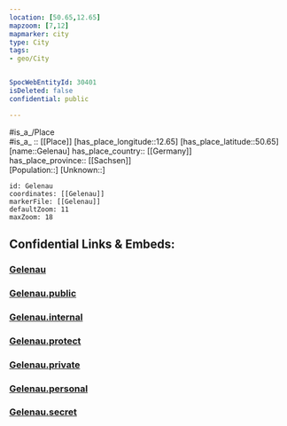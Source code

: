 ```yaml
---
location: [50.65,12.65] 
mapzoom: [7,12] 
mapmarker: city 
type: City
tags:
- geo/City


SpocWebEntityId: 30401
isDeleted: false
confidential: public

---
```

#is_a_/Place  
#is_a_ :: [[Place]] 
[has_place_longitude::12.65] 
[has_place_latitude::50.65] 
[name::Gelenau] 
has_place_country:: [[Germany]]  
has_place_province:: [[Sachsen]]  
[Population::] 
[Unknown::] 


```leaflet
id: Gelenau
coordinates: [[Gelenau]] 
markerFile: [[Gelenau]] 
defaultZoom: 11 
maxZoom: 18
```


## Confidential Links & Embeds: 

### [Gelenau](/_Standards/Earth/Continent/Europe/Europe~Central/Germany/Germany~East/Sachsen/counties~Sachsen/Zwickau/cities~Zwickau/Hartenstein/City/Gelenau.md) 

### [Gelenau.public](/_public/Earth/Continent/Europe/Europe~Central/Germany/Germany~East/Sachsen/counties~Sachsen/Zwickau/cities~Zwickau/Hartenstein/City/Gelenau.public.md) 

### [Gelenau.internal](/_internal/Earth/Continent/Europe/Europe~Central/Germany/Germany~East/Sachsen/counties~Sachsen/Zwickau/cities~Zwickau/Hartenstein/City/Gelenau.internal.md) 

### [Gelenau.protect](/_protect/Earth/Continent/Europe/Europe~Central/Germany/Germany~East/Sachsen/counties~Sachsen/Zwickau/cities~Zwickau/Hartenstein/City/Gelenau.protect.md) 

### [Gelenau.private](/_private/Earth/Continent/Europe/Europe~Central/Germany/Germany~East/Sachsen/counties~Sachsen/Zwickau/cities~Zwickau/Hartenstein/City/Gelenau.private.md) 

### [Gelenau.personal](/_personal/Earth/Continent/Europe/Europe~Central/Germany/Germany~East/Sachsen/counties~Sachsen/Zwickau/cities~Zwickau/Hartenstein/City/Gelenau.personal.md) 

### [Gelenau.secret](/_secret/Earth/Continent/Europe/Europe~Central/Germany/Germany~East/Sachsen/counties~Sachsen/Zwickau/cities~Zwickau/Hartenstein/City/Gelenau.secret.md)

